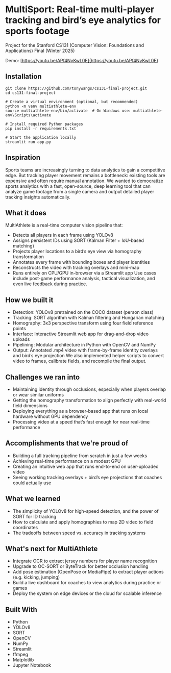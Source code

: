 # MultiSport: Real-time multi-player tracking and bird’s eye analytics for sports footage

Project for the Stanford CS131 (Computer Vision: Foundations and Applications) Final (Winter 2025)

Demo: [https://youtu.be/APf4NyKwL0E](https://youtu.be/APf4NyKwL0E)

## Installation
```
git clone https://github.com/tonywangs/cs131-final-project.git
cd cs131-final-project

# Create a virtual environment (optional, but recommended)
python -m venv multiathlete-env  
source multiathlete-env/bin/activate  # On Windows use: multiathlete-env\Scripts\activate  

# Install required Python packages
pip install -r requirements.txt  

# Start the application locally
streamlit run app.py
```

## Inspiration
Sports teams are increasingly turning to data analytics to gain a competitive edge. But tracking player movement remains a bottleneck: existing tools are expensive and often require manual annotation. We wanted to democratize sports analytics with a fast, open-source, deep learning tool that can analyze game footage from a single camera and output detailed player tracking insights automatically.

## What it does
MultiAthlete is a real-time computer vision pipeline that:
- Detects all players in each frame using YOLOv8
- Assigns persistent IDs using SORT (Kalman Filter + IoU-based matching)
- Projects player locations to a bird’s eye view via homography transformation
- Annotates every frame with bounding boxes and player identities
- Reconstructs the video with tracking overlays and mini-map
- Runs entirely on CPU/GPU in-browser via a Streamlit app
Use cases include post-game performance analysis, tactical visualization, and even live feedback during practice.

## How we built it
- Detection: YOLOv8 pretrained on the COCO dataset (person class)
- Tracking: SORT algorithm with Kalman filtering and Hungarian matching
- Homography: 3x3 perspective transform using four field reference points
- Interface: Interactive Streamlit web app for drag-and-drop video uploads
- Pipelining: Modular architecture in Python with OpenCV and NumPy
- Output: Annotated .mp4 video with frame-by-frame identity overlays and bird’s eye projection
We also implemented helper scripts to convert video to frames, calibrate fields, and recompile the final output.

## Challenges we ran into
- Maintaining identity through occlusions, especially when players overlap or wear similar uniforms
- Getting the homography transformation to align perfectly with real-world field dimensions
- Deploying everything as a browser-based app that runs on local hardware without GPU dependency
- Processing video at a speed that’s fast enough for near real-time performance

## Accomplishments that we're proud of
- Building a full tracking pipeline from scratch in just a few weeks
- Achieving real-time performance on a modest GPU
- Creating an intuitive web app that runs end-to-end on user-uploaded video
- Seeing working tracking overlays + bird’s eye projections that coaches could actually use

## What we learned
- The simplicity of YOLOv8 for high-speed detection, and the power of SORT for ID tracking
- How to calculate and apply homographies to map 2D video to field coordinates
- The tradeoffs between speed vs. accuracy in tracking systems

## What's next for MultiAthlete
- Integrate OCR to extract jersey numbers for player name recognition
- Upgrade to OC-SORT or ByteTrack for better occlusion handling
- Add pose estimation (OpenPose or MediaPipe) to extract player actions (e.g. kicking, jumping)
- Build a live dashboard for coaches to view analytics during practice or games
- Deploy the system on edge devices or the cloud for scalable inference

## Built With
- Python
- YOLOv8
- SORT
- OpenCV
- NumPy
- Streamlit
- ffmpeg
- Matplotlib
- Jupyter Notebook
